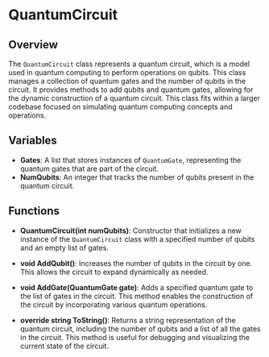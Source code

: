 # QuantumCircuit

## Overview
The `QuantumCircuit` class represents a quantum circuit, which is a model used in quantum computing to perform operations on qubits. This class manages a collection of quantum gates and the number of qubits in the circuit. It provides methods to add qubits and quantum gates, allowing for the dynamic construction of a quantum circuit. This class fits within a larger codebase focused on simulating quantum computing concepts and operations.

## Variables
- **Gates**: A list that stores instances of `QuantumGate`, representing the quantum gates that are part of the circuit.
- **NumQubits**: An integer that tracks the number of qubits present in the quantum circuit.

## Functions
- **QuantumCircuit(int numQubits)**: Constructor that initializes a new instance of the `QuantumCircuit` class with a specified number of qubits and an empty list of gates.
  
- **void AddQubit()**: Increases the number of qubits in the circuit by one. This allows the circuit to expand dynamically as needed.

- **void AddGate(QuantumGate gate)**: Adds a specified quantum gate to the list of gates in the circuit. This method enables the construction of the circuit by incorporating various quantum operations.

- **override string ToString()**: Returns a string representation of the quantum circuit, including the number of qubits and a list of all the gates in the circuit. This method is useful for debugging and visualizing the current state of the circuit.